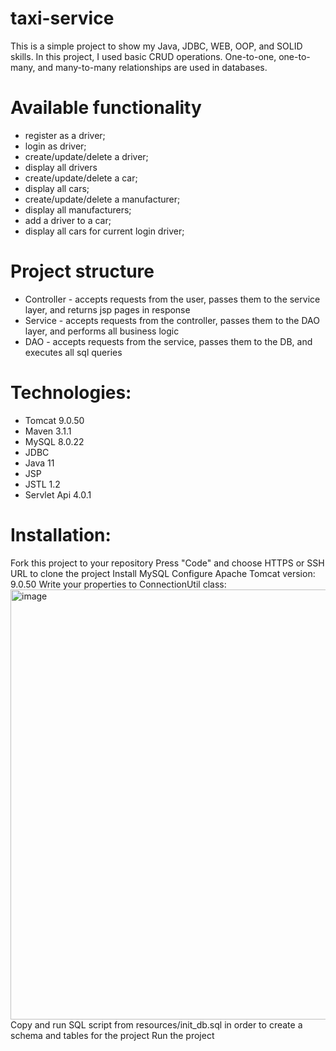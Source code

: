 ﻿# taxi-service
This is a simple project to show my Java, JDBC, WEB, OOP, and SOLID skills. In this project, I used basic CRUD operations. One-to-one, one-to-many, and many-to-many relationships are used in databases.
# Available functionality 
- register as a driver;
- login as driver;
- create/update/delete a driver;
- display all drivers
- create/update/delete a car;
- display all cars;
- create/update/delete a manufacturer;
- display all manufacturers;
- add a driver to a car;
- display all cars for current login driver;
# Project structure 
- Controller - accepts requests from the user, passes them to the service layer, and returns jsp pages in response
- Service - accepts requests from the controller, passes them to the DAO layer, and performs all business logic
- DAO - accepts requests from the service, passes them to the DB, and executes all sql queries
# Technologies:
- Tomcat 9.0.50
- Maven 3.1.1
- MySQL 8.0.22
- JDBC
- Java 11
- JSP
- JSTL 1.2
- Servlet Api 4.0.1
# Installation:
Fork this project to your repository
Press "Code" and choose HTTPS or SSH URL to clone the project
Install MySQL
Configure Apache Tomcat version: 9.0.50
Write your properties to ConnectionUtil class:
<img width="688" alt="image" src="https://github.com/volodymyrruso/-my-taxi-service/assets/130042707/fc4d3061-3f2a-408f-9f24-a6db8d17f569">
Copy and run SQL script from resources/init_db.sql in order to create a schema and tables for the project
Run the project
